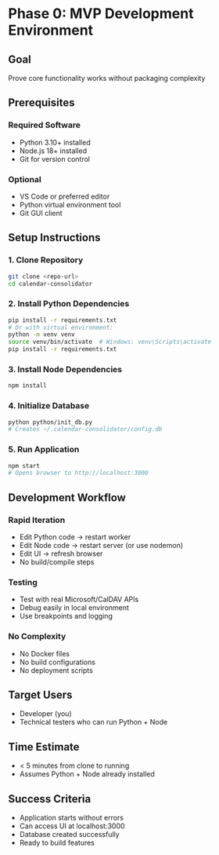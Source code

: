 # Phase 0: MVP Development Environment

## Goal
Prove core functionality works without packaging complexity

## Prerequisites

### Required Software
- Python 3.10+ installed
- Node.js 18+ installed
- Git for version control

### Optional
- VS Code or preferred editor
- Python virtual environment tool
- Git GUI client

## Setup Instructions

### 1. Clone Repository
```bash
git clone <repo-url>
cd calendar-consolidator
```

### 2. Install Python Dependencies
```bash
pip install -r requirements.txt
# Or with virtual environment:
python -m venv venv
source venv/bin/activate  # Windows: venv\Scripts\activate
pip install -r requirements.txt
```

### 3. Install Node Dependencies
```bash
npm install
```

### 4. Initialize Database
```bash
python python/init_db.py
# Creates ~/.calendar-consolidator/config.db
```

### 5. Run Application
```bash
npm start
# Opens browser to http://localhost:3000
```

## Development Workflow

### Rapid Iteration
- Edit Python code → restart worker
- Edit Node code → restart server (or use nodemon)
- Edit UI → refresh browser
- No build/compile steps

### Testing
- Test with real Microsoft/CalDAV APIs
- Debug easily in local environment
- Use breakpoints and logging

### No Complexity
- No Docker files
- No build configurations
- No deployment scripts

## Target Users
- Developer (you)
- Technical testers who can run Python + Node

## Time Estimate
- < 5 minutes from clone to running
- Assumes Python + Node already installed

## Success Criteria
- Application starts without errors
- Can access UI at localhost:3000
- Database created successfully
- Ready to build features
